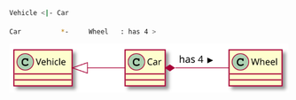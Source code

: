 ``` sh
Vehicle <|- Car

Car          *-     Wheel   : has 4 >
```

![hello](resources/uml-class-demo-02.svg)

